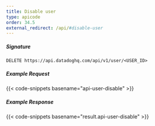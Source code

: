 ```yaml
---
title: Disable user
type: apicode
order: 34.5
external_redirect: /api/#disable-user
---
```


##### Signature
`DELETE https://api.datadoghq.com/api/v1/user/<USER_ID>`
##### Example Request
{{< code-snippets basename="api-user-disable" >}}
##### Example Response
{{< code-snippets basename="result.api-user-disable" >}}
